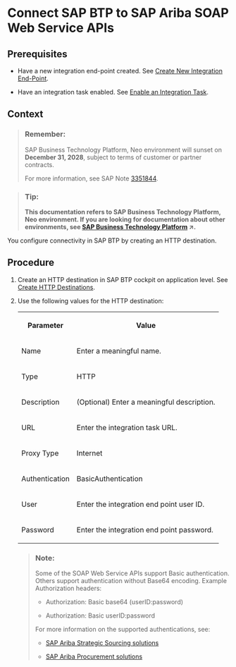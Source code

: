 <!-- loio555368f123c14351b962b68fa9d32632 -->

# Connect SAP BTP to SAP Ariba SOAP Web Service APIs



<a name="loio555368f123c14351b962b68fa9d32632__prereq_mkm_twj_p1b"/>

## Prerequisites

-   Have a new integration end-point created. See [Create New Integration End-Point](configure-the-sap-ariba-solution-2bd48cf.md#loio1fbecef94dd44130a5c54c3fa05ec341).

-   Have an integration task enabled. See [Enable an Integration Task](configure-the-sap-ariba-solution-2bd48cf.md#loioeeaae4b5d8d84e5ba45bddfb8d8ccace).




## Context

> ### Remember:  
> SAP Business Technology Platform, Neo environment will sunset on **December 31, 2028**, subject to terms of customer or partner contracts.
> 
> For more information, see SAP Note [3351844](https://me.sap.com/notes/3351844).

> ### Tip:  
> **This documentation refers to SAP Business Technology Platform, Neo environment. If you are looking for documentation about other environments, see [SAP Business Technology Platform](https://help.sap.com/viewer/65de2977205c403bbc107264b8eccf4b/Cloud/en-US/6a2c1ab5a31b4ed9a2ce17a5329e1dd8.html "SAP Business Technology Platform (SAP BTP) is an integrated offering comprised of the following technology portfolios: application development; process automation; integration; data, analytics, and enterprise planning; artificial intelligence. The platform offers users the ability to turn data into business value, compose end-to-end business processes, connect entire IT landscapes, and personalize, build and extend SAP applications. This reduces the overall total cost of ownership maintaining SAP landscapes and third-party software across end-to-end business processes.") :arrow_upper_right:.**

You configure connectivity in SAP BTP by creating an HTTP destination.



<a name="loio555368f123c14351b962b68fa9d32632__steps_orz_ywj_p1b"/>

## Procedure

1.  Create an HTTP destination in SAP BTP cockpit on application level. See [Create HTTP Destinations](https://help.sap.com/viewer/cca91383641e40ffbe03bdc78f00f681/Cloud/en-US/1e110da0ddd8453aaf5aed2485d84f25.html).

2.  Use the following values for the HTTP destination:


    <table>
    <tr>
    <th valign="top">

    Parameter
    
    </th>
    <th valign="top">

    Value
    
    </th>
    </tr>
    <tr>
    <td valign="top">
    
    Name
    
    </td>
    <td valign="top">
    
    Enter a meaningful name.
    
    </td>
    </tr>
    <tr>
    <td valign="top">
    
    Type
    
    </td>
    <td valign="top">
    
    HTTP
    
    </td>
    </tr>
    <tr>
    <td valign="top">
    
    Description
    
    </td>
    <td valign="top">
    
    \(Optional\) Enter a meaningful description.
    
    </td>
    </tr>
    <tr>
    <td valign="top">
    
    URL
    
    </td>
    <td valign="top">
    
    Enter the integration task URL.
    
    </td>
    </tr>
    <tr>
    <td valign="top">
    
    Proxy Type
    
    </td>
    <td valign="top">
    
    Internet
    
    </td>
    </tr>
    <tr>
    <td valign="top">
    
    Authentication
    
    </td>
    <td valign="top">
    
    BasicAuthentication
    
    </td>
    </tr>
    <tr>
    <td valign="top">
    
    User
    
    </td>
    <td valign="top">
    
    Enter the integration end point user ID.
    
    </td>
    </tr>
    <tr>
    <td valign="top">
    
    Password
    
    </td>
    <td valign="top">
    
    Enter the integration end point password.
    
    </td>
    </tr>
    </table>
    
    > ### Note:  
    > Some of the SOAP Web Service APIs support Basic authentication. Others support authentication without Base64 encoding. Example Authorization headers:
    > 
    > -   Authorization: Basic base64 \(userID:password\)
    > 
    > -   Authorization: Basic userID:password
    > 
    > 
    > For more information on the supported authentications, see:
    > 
    > -   [SAP Ariba Strategic Sourcing solutions](https://help.sap.com/viewer/product/ARIBA_SOURCING/cloud/en-US?task=discover_task)
    > 
    > -   [SAP Ariba Procurement solutions](https://help.sap.com/viewer/product/ARIBA_PROCUREMENT/cloud/en-US?task=discover_task)


